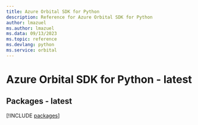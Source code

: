 ```yaml
---
title: Azure Orbital SDK for Python
description: Reference for Azure Orbital SDK for Python
author: lmazuel
ms.author: lmazuel
ms.data: 09/13/2023
ms.topic: reference
ms.devlang: python
ms.service: orbital
---
```

# Azure Orbital SDK for Python - latest
## Packages - latest
[!INCLUDE [packages](orbital-index.md)]